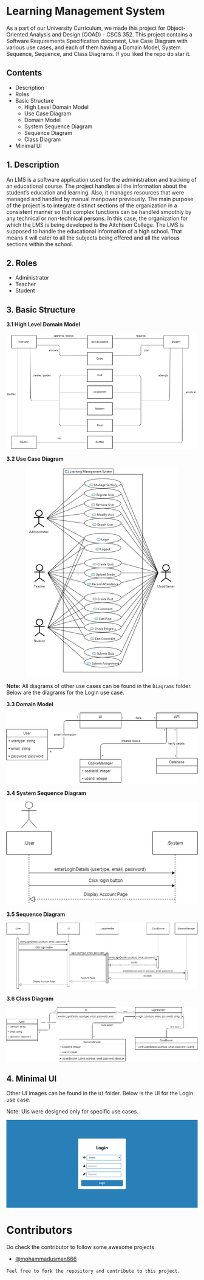 # Learning Management System

As a part of our University Curriculum, we made this project for Object-Oriented Analysis and Design (OOAD) - CSCS 352. This project contains a Software Requirements Specification document, Use Case Diagram with various use cases, and each of them having a Domain Model, System Sequence, Sequence, and Class Diagrams. If you liked the repo do star it.

## Contents
- Description
- Roles
- Basic Structure
	- High Level Domain Model
    - Use Case Diagram
    - Domain Model
	- System Sequence Diagram
	- Sequence Diagram
	- Class Diagram
- Minimal UI

## 1. Description

An LMS is a software application used for the administration and tracking of an educational course. The project handles all the information about the student’s education and learning. Also, it manages resources that were managed and handled by manual manpower previously. The main purpose of the project is to integrate distinct sections of the organization in a consistent manner so that complex functions can be handled smoothly by any technical or non-technical persons. In this case, the organization for which the LMS is being developed is the Aitchison College. The LMS is supposed to handle the educational information of a high school. That means it will cater to all the subjects being offered and all the various sections within the school.

## 2. Roles

- Administrator
- Teacher
- Student

## 3. Basic Structure

**3.1 High Level Domain Model**

<p align="center">
    <img src="Diagrams/LMSDomainModel.jpg" />
</p>

**3.2 Use Case Diagram**

<p align="center">
    <img src="Diagrams/LMSUseCaseDiagram.png" />
</p>

**Note:** All diagrams of other use cases can be found in the `Diagrams` folder. Below are the diagrams for the Login use case.

**3.3 Domain Model**

<p align="center">
    <img src="Diagrams/DomainModels/img/Login.png" />
</p>

**3.4 System Sequence Diagram**

<p align="center">
    <img src="Diagrams/SystemSequenceDiagrams/img/Login.png" />
</p>

**3.5 Sequence Diagram**

<p align="center">
    <img src="Diagrams/SequenceDiagrams/img/Login.png" />
</p>

**3.6 Class Diagram**

<p align="center">
    <img src="Diagrams/ClassDiagrams/img/Login.png" />
</p>

## 4. Minimal UI

Other UI images can be found in the `UI` folder. Below is the UI for the Login use case.

Note: UIs were designed only for specific use cases.

<p align="center">
    <img src="UI/img/Login.png" />
</p>

# Contributors

Do check the contributor to follow some awesome projects

- [@mohammadusman666](https://github.com/mohammadusman666)

`Feel free to fork the repository and contribute to this project.`
